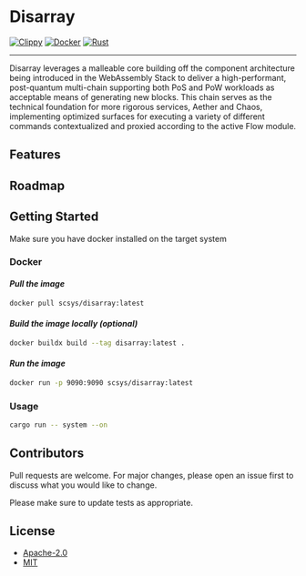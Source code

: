 # Disarray

[![Clippy](https://github.com/scattered-systems/disarray/actions/workflows/clippy.yml/badge.svg)](https://github.com/scattered-systems/disarray/actions/workflows/clippy.yml)
[![Docker](https://github.com/Scattered-Systems/disarray/actions/workflows/docker.yml/badge.svg)](https://github.com/Scattered-Systems/disarray/actions/workflows/docker.yml)
[![Rust](https://github.com/scattered-systems/disarray/actions/workflows/rust.yml/badge.svg)](https://github.com/scattered-systems/disarray/actions/workflows/rust.yml)

***

Disarray leverages a malleable core building off the component architecture being introduced in the WebAssembly Stack to deliver a high-performant,
post-quantum multi-chain supporting both PoS and PoW workloads as acceptable means of generating new blocks. This chain serves as the technical foundation 
for more rigorous services, Aether and Chaos, implementing optimized surfaces for executing a variety of different commands contextualized and proxied 
according to the active Flow module.

## Features

## Roadmap

## Getting Started

Make sure you have docker installed on the target system

### Docker  

#### *Pull the image*

```bash
docker pull scsys/disarray:latest
```

#### *Build the image locally (optional)*

```bash
docker buildx build --tag disarray:latest .
```

#### *Run the image*

```bash
docker run -p 9090:9090 scsys/disarray:latest
```

### Usage

```bash
cargo run -- system --on
```

## Contributors

Pull requests are welcome. For major changes, please open an issue first to discuss what you would like to change.

Please make sure to update tests as appropriate.

## License

- [Apache-2.0](https://choosealicense.com/licenses/apache-2.0/)
- [MIT](https://choosealicense.com/licenses/mit/)
